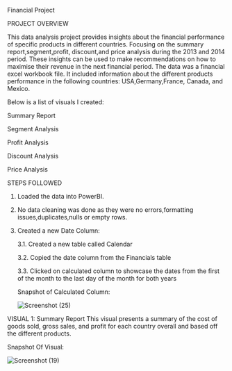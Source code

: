 Financial Project

PROJECT OVERVIEW

This data analysis project provides insights about the financial performance of specific products in different countries. Focusing on the summary report,segment,profit,
discount,and price analysis during the 2013 and 2014 period. These insights can be used to make recommendations on how to maximise their revenue in the next financial period.
The data was a financial excel workbook file. It included information about the different products performance in the following countries: USA,Germany,France, Canada, and Mexico.

Below is a list of visuals I created: 

Summary Report

Segment Analysis

Profit Analysis

Discount Analysis

Price Analysis

STEPS FOLLOWED

1. Loaded the data into PowerBI.
2. No data cleaning was done as they were no errors,formatting issues,duplicates,nulls or empty rows.
3. Created a new Date Column:


   3.1. Created a new table called Calendar
   
   3.2. Copied the date column from the Financials table
   
   3.3. Clicked on calculated column to showcase the dates from the first of the month to the last day of the month 
        for both years


    Snapshot of Calculated Column:


   ![Screenshot (25)](https://github.com/khelz424/Financial-Project/assets/141655852/5bf91776-ded5-435b-8390-b74b66e9f38b)


VISUAL 1: Summary Report
This visual presents a summary of the cost of goods sold, gross sales, and profit for each country overall and based off the different products.

Snapshot Of Visual:


![Screenshot (19)](https://github.com/khelz424/Financial-Project/assets/141655852/a32c5771-f159-487f-b3a3-5caaa2707fd2)





   
